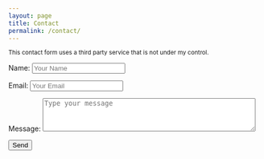 ```yaml
---
layout: page
title: Contact
permalink: /contact/
---
```



<small class="warn">
This contact form uses a third party service that is not under my control.
</small>

<form class="contact-form" method="post" action="https://formspree.io/spam-filter@beecoss.com">
   <p>Name: <input name="Name" placeholder="Your Name" /></p>
   <p>Email: <input name="_replyto" placeholder="Your Email" /></p>
   <p>Message: 
   	<textarea name="message" placeholder="Type your message" rows="4" cols="50"></textarea> 
   </p>
    <input type="submit" value="Send">
    <input type="hidden" name="_subject" value="Contact form">
    <input type="hidden" name="_next" value="thanks.html">
</form>